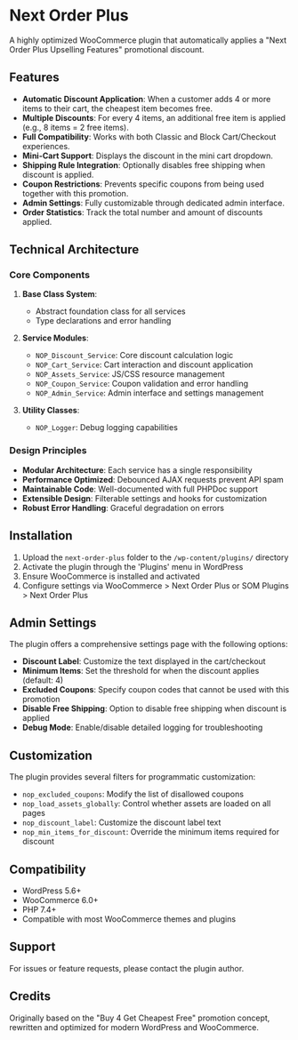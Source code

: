 # Next Order Plus

A highly optimized WooCommerce plugin that automatically applies a "Next Order Plus Upselling Features" promotional discount.

## Features

- **Automatic Discount Application**: When a customer adds 4 or more items to their cart, the cheapest item becomes free.
- **Multiple Discounts**: For every 4 items, an additional free item is applied (e.g., 8 items = 2 free items).
- **Full Compatibility**: Works with both Classic and Block Cart/Checkout experiences.
- **Mini-Cart Support**: Displays the discount in the mini cart dropdown.
- **Shipping Rule Integration**: Optionally disables free shipping when discount is applied.
- **Coupon Restrictions**: Prevents specific coupons from being used together with this promotion.
- **Admin Settings**: Fully customizable through dedicated admin interface.
- **Order Statistics**: Track the total number and amount of discounts applied.

## Technical Architecture

### Core Components

1. **Base Class System**:
   - Abstract foundation class for all services
   - Type declarations and error handling

2. **Service Modules**:
   - `NOP_Discount_Service`: Core discount calculation logic
   - `NOP_Cart_Service`: Cart interaction and discount application
   - `NOP_Assets_Service`: JS/CSS resource management
   - `NOP_Coupon_Service`: Coupon validation and error handling
   - `NOP_Admin_Service`: Admin interface and settings management

3. **Utility Classes**:
   - `NOP_Logger`: Debug logging capabilities

### Design Principles

- **Modular Architecture**: Each service has a single responsibility
- **Performance Optimized**: Debounced AJAX requests prevent API spam
- **Maintainable Code**: Well-documented with full PHPDoc support
- **Extensible Design**: Filterable settings and hooks for customization
- **Robust Error Handling**: Graceful degradation on errors

## Installation

1. Upload the `next-order-plus` folder to the `/wp-content/plugins/` directory
2. Activate the plugin through the 'Plugins' menu in WordPress
3. Ensure WooCommerce is installed and activated
4. Configure settings via WooCommerce > Next Order Plus or SOM Plugins > Next Order Plus

## Admin Settings

The plugin offers a comprehensive settings page with the following options:

- **Discount Label**: Customize the text displayed in the cart/checkout
- **Minimum Items**: Set the threshold for when the discount applies (default: 4)
- **Excluded Coupons**: Specify coupon codes that cannot be used with this promotion
- **Disable Free Shipping**: Option to disable free shipping when discount is applied
- **Debug Mode**: Enable/disable detailed logging for troubleshooting

## Customization

The plugin provides several filters for programmatic customization:

- `nop_excluded_coupons`: Modify the list of disallowed coupons
- `nop_load_assets_globally`: Control whether assets are loaded on all pages
- `nop_discount_label`: Customize the discount label text
- `nop_min_items_for_discount`: Override the minimum items required for discount

## Compatibility

- WordPress 5.6+
- WooCommerce 6.0+
- PHP 7.4+
- Compatible with most WooCommerce themes and plugins

## Support

For issues or feature requests, please contact the plugin author.

## Credits

Originally based on the "Buy 4 Get Cheapest Free" promotion concept, rewritten and optimized for modern WordPress and WooCommerce.